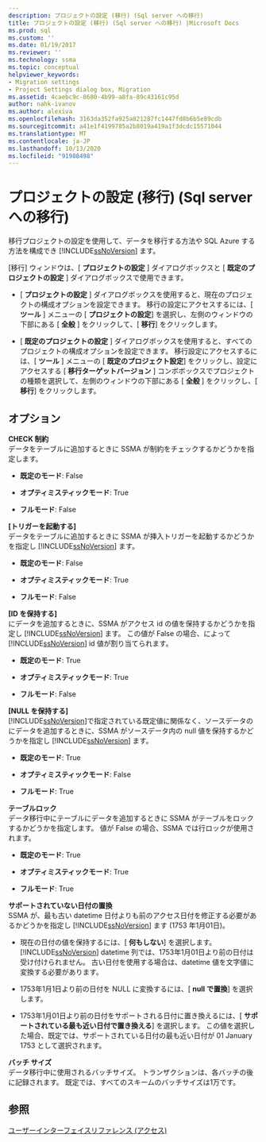 ```yaml
---
description: プロジェクトの設定 (移行) (Sql server への移行)
title: プロジェクトの設定 (移行) (Sql server への移行) |Microsoft Docs
ms.prod: sql
ms.custom: ''
ms.date: 01/19/2017
ms.reviewer: ''
ms.technology: ssma
ms.topic: conceptual
helpviewer_keywords:
- Migration settings
- Project Settings dialog box, Migration
ms.assetid: 4caebc9c-8680-4b99-a8fa-89c43161c95d
author: nahk-ivanov
ms.author: alexiva
ms.openlocfilehash: 3163da352fa925a821287fc1447fd8b6b5e89cdb
ms.sourcegitcommit: a41e1f4199785a2b8019a419a1f3dcdc15571044
ms.translationtype: MT
ms.contentlocale: ja-JP
ms.lasthandoff: 10/13/2020
ms.locfileid: "91988498"
---
```

# <a name="project-settings-migration-accesstosql"></a>プロジェクトの設定 (移行) (Sql server への移行)
移行プロジェクトの設定を使用して、データを移行する方法や SQL Azure する方法を構成でき [!INCLUDE[ssNoVersion](../../includes/ssnoversion-md.md)] ます。  
  
[移行] ウィンドウは、[ **プロジェクトの設定** ] ダイアログボックスと [ **既定のプロジェクトの設定** ] ダイアログボックスで使用できます。  
  
-   [ **プロジェクトの設定** ] ダイアログボックスを使用すると、現在のプロジェクトの構成オプションを設定できます。 移行の設定にアクセスするには、[ **ツール** ] メニューの [ **プロジェクトの設定**] を選択し、左側のウィンドウの下部にある [ **全般** ] をクリックして、[ **移行**] をクリックします。  
  
-   [ **既定のプロジェクトの設定** ] ダイアログボックスを使用すると、すべてのプロジェクトの構成オプションを設定できます。 移行設定にアクセスするには、[ **ツール** ] メニューの [ **既定のプロジェクト設定**] をクリックし、設定にアクセスする [ **移行ターゲットバージョン** ] コンボボックスでプロジェクトの種類を選択して、左側のウィンドウの下部にある [ **全般** ] をクリックし、[ **移行**] をクリックします。  
  
## <a name="options"></a>オプション  
**CHECK 制約**  
データをテーブルに追加するときに SSMA が制約をチェックするかどうかを指定します。  
  
-   **既定のモード**: False  
  
-   **オプティミスティックモード**: True  
  
-   **フルモード**: False  
  
**[トリガーを起動する]**  
データをテーブルに追加するときに SSMA が挿入トリガーを起動するかどうかを指定し [!INCLUDE[ssNoVersion](../../includes/ssnoversion-md.md)] ます。  
  
-   **既定のモード**: False  
  
-   **オプティミスティックモード**: True  
  
-   **フルモード**: False  
  
**[ID を保持する]**  
にデータを追加するときに、SSMA がアクセス id の値を保持するかどうかを指定し [!INCLUDE[ssNoVersion](../../includes/ssnoversion-md.md)] ます。 この値が False の場合、によって [!INCLUDE[ssNoVersion](../../includes/ssnoversion-md.md)] id 値が割り当てられます。  
  
-   **既定のモード**: True  
  
-   **オプティミスティックモード**: True  
  
-   **フルモード**: False  
  
**[NULL を保持する]**  
[!INCLUDE[ssNoVersion](../../includes/ssnoversion-md.md)]で指定されている既定値に関係なく、ソースデータのにデータを追加するときに、SSMA がソースデータ内の null 値を保持するかどうかを指定し [!INCLUDE[ssNoVersion](../../includes/ssnoversion-md.md)] ます。  
  
-   **既定のモード**: True  
  
-   **オプティミスティックモード**: False  
  
-   **フルモード**: True  
  
**テーブルロック**  
データ移行中にテーブルにデータを追加するときに SSMA がテーブルをロックするかどうかを指定します。 値が False の場合、SSMA では行ロックが使用されます。  
  
-   **既定のモード**: True  
  
-   **オプティミスティックモード**: True  
  
-   **フルモード**: True  
  
**サポートされていない日付の置換**  
SSMA が、最も古い datetime 日付よりも前のアクセス日付を修正する必要があるかどうかを指定し [!INCLUDE[ssNoVersion](../../includes/ssnoversion-md.md)] ます (1753 年1月01日)。  
  
-   現在の日付の値を保持するには、[ **何もしない**] を選択します。 [!INCLUDE[ssNoVersion](../../includes/ssnoversion-md.md)] datetime 列では、1753年1月01日より前の日付は受け付けられません。 古い日付を使用する場合は、datetime 値を文字値に変換する必要があります。  
  
-   1753年1月1日より前の日付を NULL に変換するには、[ **null で置換**] を選択します。  
  
-   1753年1月01日より前の日付をサポートされる日付に置き換えるには、[ **サポートされている最も近い日付で置き換える**] を選択します。 この値を選択した場合、既定では、サポートされている日付の最も近い日付が 01 January 1753 として選択されます。  
  
**バッチ サイズ**  
データ移行中に使用されるバッチサイズ。 トランザクションは、各バッチの後に記録されます。 既定では、すべてのスキームのバッチサイズは1万です。  
  
## <a name="see-also"></a>参照  
[ユーザーインターフェイスリファレンス (アクセス)](./user-interface-reference-accesstosql.md)  
